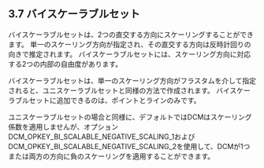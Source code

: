 ## 3.7 バイスケーラブルセット

バイスケーラブルセットは、2つの直交する方向にスケーリングすることができます。
単一のスケーリング方向が指定され、その直交する方向は反時計回りの向きで推定されます。
バイスケーラブルセットには、スケーリング方向に対応する2つの内部の自由度があります。

バイスケーラブルセットは、単一のスケーリング方向がフラスタムを介して指定されると、ユニスケーラブルセットと同様の方法で作成されます。
バイスケーラブルセットに追加できるのは、ポイントとラインのみです。

ユニスケーラブルセットの場合と同様に、デフォルトではDCMはスケーリング係数を適用しませんが、オプションDCM_OPKEY_BI_SCALABLE_NEGATIVE_SCALING_1およびDCM_OPKEY_BI_SCALABLE_NEGATIVE_SCALING_2を使用して、DCMが1つまたは両方の方向に負のスケーリングを適用することができます。

